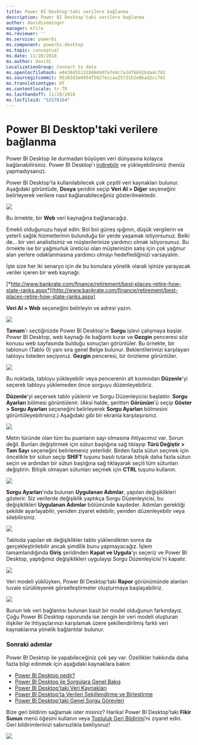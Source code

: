 ```yaml
---
title: Power BI Desktop'taki verilere bağlanma
description: Power BI Desktop'taki verilere bağlanma
author: davidiseminger
manager: kfile
ms.reviewer: ''
ms.service: powerbi
ms.component: powerbi-desktop
ms.topic: conceptual
ms.date: 11/28/2018
ms.author: davidi
LocalizationGroup: Connect to data
ms.openlocfilehash: e0430455131b0669dfa744c7a1df6691bda4c782
ms.sourcegitcommit: 05303d3e0454f5627eccaa25721b2e0bad2cc781
ms.translationtype: HT
ms.contentlocale: tr-TR
ms.lasthandoff: 11/28/2018
ms.locfileid: "52578164"
---
```

# <a name="connect-to-data-in-power-bi-desktop"></a>Power BI Desktop'taki verilere bağlanma
Power BI Desktop ile durmadan büyüyen veri dünyasına kolayca bağlanabilirsiniz. Power BI Desktop'ı [indirebilir](http://go.microsoft.com/fwlink/?LinkID=521662) ve yükleyebilirsiniz (henüz yapmadıysanız).

Power BI Desktop'ta kullanılabilecek *çok çeşitli* veri kaynakları bulunur. Aşağıdaki görüntüde, **Dosya** şeridini seçip **Veri Al \> Diğer** seçeneğini belirleyerek verilere nasıl bağlanabileceğiniz gösterilmektedir.

![](media/desktop-connect-to-data/getdatavid_smallv2.gif)

Bu örnekte, bir **Web** veri kaynağına bağlanacağız.

Emekli olduğunuzu hayal edin: Bol bol güneş ışığının, düşük vergilerin ve yeterli sağlık hizmetlerinin bulunduğu bir yerde yaşamak istiyorsunuz. Belki de... bir veri analistisiniz ve müşterilerinize yardımcı olmak istiyorsunuz. Bu örnekte ise bir yağmurluk üreticisi olan müşterinizin satış için *çok* yağmur alan yerlere odaklanmasına yardımcı olmayı hedeflediğinizi varsayalım.

İşte size her iki senaryo için de bu konulara yönelik olarak işinize yarayacak veriler içeren bir web kaynağı:

[*http://www.bankrate.com/finance/retirement/best-places-retire-how-state-ranks.aspx*](http://www.bankrate.com/finance/retirement/best-places-retire-how-state-ranks.aspx)

**Veri Al \> Web** seçeneğini belirleyin ve adresi yazın.

![](media/desktop-connect-to-data/connecttodata_3.png)

**Tamam**'ı seçtiğinizde Power BI Desktop'ın **Sorgu** işlevi çalışmaya başlar. Power BI Desktop, web kaynağı ile bağlantı kurar ve **Gezgin** penceresi söz konusu web sayfasında bulduğu sonuçları görüntüler. Bu örnekte, bir tablonun (Tablo 0) yanı sıra genel Belge bulunur. Beklentilerimizi karşılayan tabloyu listeden seçiyoruz. **Gezgin** penceresi, bir önizleme görüntüler.

![](media/desktop-connect-to-data/datasources_fromnavigatordialog.png)

Bu noktada, tabloyu yükleyebilir veya pencerenin alt kısmından **Düzenle**'yi seçerek tabloyu yüklemeden önce sorguyu düzenleyebiliriz.

**Düzenle**'yi seçersek tablo yüklenir ve Sorgu Düzenleyicisi başlatılır. **Sorgu Ayarları** bölmesi görüntülenir. (Aksi halde, şeritten **Görünüm**'ü seçip **Göster \> Sorgu Ayarları** seçeneğini belirleyerek **Sorgu Ayarları** bölmesini görüntüleyebilirsiniz.) Aşağıdaki gibi bir ekranla karşılaşırsınız.

![](media/desktop-connect-to-data/designer_gsg_editquery.png)

Metin türünde olan tüm bu puanların sayı olmasına ihtiyacımız var. Sorun değil. Bunları değiştirmek için sütun başlığına sağ tıklayıp **Türü Değiştir \> Tam Sayı** seçeneğini belirlemeniz yeterlidir. Birden fazla sütun seçmek için öncelikle bir sütun seçip **SHIFT** tuşunu basılı tutarak bitişik daha fazla sütun seçin ve ardından bir sütun başlığına sağ tıklayarak seçili tüm sütunları değiştirin. Bitişik olmayan sütunları seçmek için **CTRL** tuşunu kullanın.

![](media/desktop-connect-to-data/designer_gsg_changedatatype.png)

**Sorgu Ayarları**'nda bulunan **Uygulanan Adımlar**, yapılan değişiklikleri gösterir. Siz verilerde değişiklik yaptıkça Sorgu Düzenleyicisi, bu değişiklikleri **Uygulanan Adımlar** bölümünde kaydeder. Adımları gerektiği şekilde ayarlayabilir, yeniden ziyaret edebilir, yeniden düzenleyebilir veya silebilirsiniz.

![](media/desktop-connect-to-data/designer_gsg_appliedsteps_changedtype.png)

Tabloda yapılan ek değişiklikler tablo yüklendikten sonra da gerçekleştirilebilir ancak şimdilik bunu yapmayacağız. İşlem tamamlandığında **Giriş** şeridinden **Kapat ve Uygula**'yı seçeriz ve Power BI Desktop, yaptığımız değişiklikleri uygulayıp Sorgu Düzenleyicisi'ni kapatır.

![](media/desktop-connect-to-data/connecttodata_closenload.png)

Veri modeli yüklüyken, Power BI Desktop'taki **Rapor** görünümünde alanları tuvale sürükleyerek görselleştirmeler oluşturmaya başlayabiliriz.

![](media/desktop-connect-to-data/connecttodata_dragontoreportview.png)

Bunun tek veri bağlantısı bulunan basit bir model olduğunun farkındayız. Çoğu Power BI Desktop raporunda ise zengin bir veri modeli oluşturan ilişkiler ile ihtiyaçlarınızı karşılamak üzere şekillendirilmiş farklı veri kaynaklarına yönelik bağlantılar bulunur. 

### <a name="next-steps"></a>Sonraki adımlar
Power BI Desktop ile yapabileceğiniz çok şey var. Özellikler hakkında daha fazla bilgi edinmek için aşağıdaki kaynaklara bakın:

* [Power BI Desktop nedir?](desktop-what-is-desktop.md)
* [Power BI Desktop ile Sorgulara Genel Bakış](desktop-query-overview.md)
* [Power BI Desktop'taki Veri Kaynakları](desktop-data-sources.md)
* [Power BI Desktop'ta Verileri Şekillendirme ve Birleştirme](desktop-shape-and-combine-data.md)
* [Power BI Desktop'taki Genel Sorgu Görevleri](desktop-common-query-tasks.md)   

Bize geri bildirim sağlamak ister misiniz? Harika! Power BI Desktop’taki **Fikir Sunun** menü öğesini kullanın veya [Topluluk Geri Bildirimi](http://community.powerbi.com/t5/Community-Feedback/bd-p/community-feedback)’ni ziyaret edin. Geri bildirimlerinizi sabırsızlıkla bekliyoruz!

![](media/desktop-connect-to-data/sendfeedback.png)

